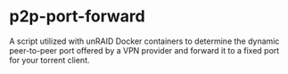# p2p-port-forward
A script utilized with unRAID Docker containers to determine the dynamic peer-to-peer port offered by a VPN provider and forward it to a fixed port for your torrent client.
